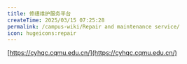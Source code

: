 ```yaml
---
title: 修缮维护服务平台
createTime: 2025/03/15 07:25:28
permalink: /campus-wiki/Repair and maintenance service/
icon: hugeicons:repair
---
```


[https://cyhqc.cqmu.edu.cn/](https://cyhqc.cqmu.edu.cn/)